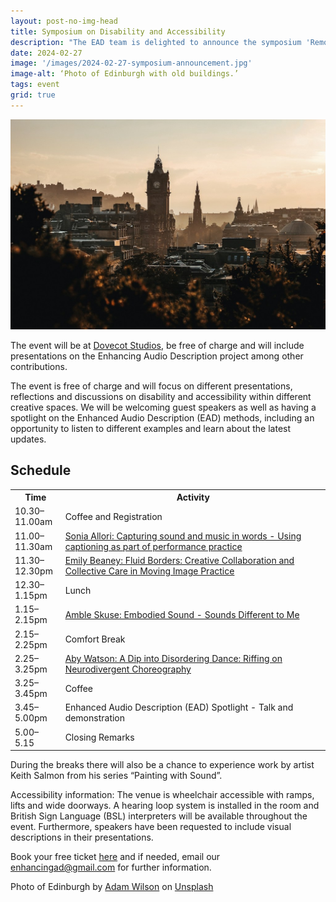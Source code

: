 ```yaml
---
layout: post-no-img-head
title: Symposium on Disability and Accessibility
description: "The EAD team is delighted to announce the symposium 'Removing barriers: disability and accessibility in the creative sector' taking place in Edinburgh on Saturday 18th May 2024."
date: 2024-02-27
image: '/images/2024-02-27-symposium-announcement.jpg'
image-alt: ‘Photo of Edinburgh with old buildings.’
tags: event
grid: true
---
```


![Photo of Edinburgh with old buildings.](/images/2024-02-27-symposium-announcement.jpg)

The event will be at [Dovecot Studios](https://dovecotstudios.com/), be free of charge and will include presentations on the Enhancing Audio Description project among other contributions. 

The event is free of charge and will focus on different presentations, reflections and discussions on disability and accessibility within different creative spaces. We will be welcoming guest speakers as well as having a spotlight on the Enhanced Audio Description (EAD) methods, including an opportunity to listen to different examples and learn about the latest updates.

## Schedule

<table style="width:100%">
  <tr>
    <th style="width:16%">Time</th>
    <th style="width:84%">Activity</th>
  </tr>
  <tr>
    <td>10.30–11.00am</td>
    <td>Coffee and Registration</td>
  </tr>
  <tr>
    <td>11.00–11.30am</td>
    <td><a href="symposium-speaker-sonia-allori">Sonia Allori: Capturing sound and music in words - Using captioning as part of performance practice</a></td>
  </tr>
  <tr>
    <td>11.30–12.30pm</td>
    <td><a href="symposium-speaker-emily-beaney">Emily Beaney: Fluid Borders: Creative Collaboration and Collective Care in Moving Image Practice</a></td>
  </tr>
  <tr>
    <td>12.30–1.15pm</td>
    <td>Lunch</td>
  </tr>
  <tr>
    <td>1.15–2.15pm</td>
    <td><a href="symposium-speaker-amble-skuse">Amble Skuse: Embodied Sound - Sounds Different to Me</a></td>
  </tr>
  <tr>
    <td>2.15–2.25pm</td>
    <td>Comfort Break</td>
  </tr>
  <tr>
    <td>2.25–3.25pm</td>
    <td><a href="symposium-speaker-aby-watson">Aby Watson: A Dip into Disordering Dance: Riffing on Neurodivergent Choreography</a></td>
  </tr>
  <tr>
    <td>3.25–3.45pm</td>
    <td>Coffee</td>
  </tr>
 <tr>
    <td>3.45–5.00pm</td>
    <td>Enhanced Audio Description (EAD) Spotlight - Talk and demonstration</td>
  </tr>
 <tr>
    <td>5.00–5.15</td>
    <td>Closing Remarks</td>
  </tr>
</table>

During the breaks there will also be a chance to experience work by artist Keith Salmon from his series “Painting with Sound”. 

Accessibility information: The venue is wheelchair accessible with ramps, lifts and wide doorways. A hearing loop system is installed in the room and British Sign Language (BSL) interpreters will be available throughout the event. Furthermore, speakers have been requested to include visual descriptions in their presentations.

Book your free ticket [here](https://tftv.ticketsolve.com/ticketbooth/shows/873658548) and if needed, email our enhancingad@gmail.com for further information. 

Photo of Edinburgh by <a href="https://unsplash.com/@fourcolourblack?utm_content=creditCopyText&utm_medium=referral&utm_source=unsplash">Adam Wilson</a> on <a href="https://unsplash.com/photos/calton-hill-edinburgh-united-kingdom-ktDODr-3tvY?utm_content=creditCopyText&utm_medium=referral&utm_source=unsplash">Unsplash</a>
  